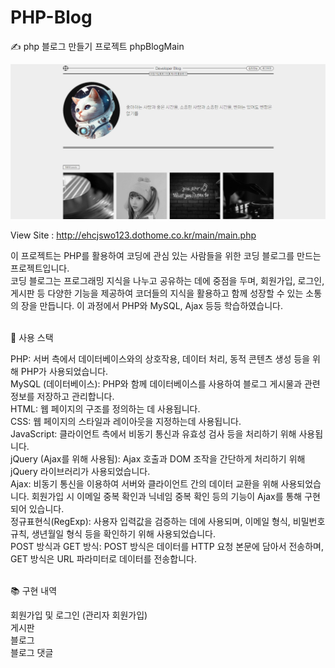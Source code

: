 # PHP-Blog

✍️ php 블로그 만들기 프로젝트
phpBlogMain

<img src="https://raw.githubusercontent.com/ehcjswo/php-blog/main/assets/img/gitImg01.jpg" />

View Site : http://ehcjswo123.dothome.co.kr/main/main.php
<br>

이 프로젝트는 PHP를 활용하여 코딩에 관심 있는 사람들을 위한 코딩 블로그를 만드는 프로젝트입니다. <br>
코딩 블로그는 프로그래밍 지식을 나누고 공유하는 데에 중점을 두며, 회원가입, 로그인, 게시판 등 다양한 기능을 제공하여 코더들의 지식을 활용하고 함께 성장할 수 있는 소통의 장을 만듭니다. 이 과정에서 PHP와 MySQL, Ajax 등등 학습하였습니다.
<br><br>


🔧 사용 스택

PHP: 서버 측에서 데이터베이스와의 상호작용, 데이터 처리, 동적 콘텐츠 생성 등을 위해 PHP가 사용되었습니다.<br>
MySQL (데이터베이스): PHP와 함께 데이터베이스를 사용하여 블로그 게시물과 관련 정보를 저장하고 관리합니다.<br>
HTML: 웹 페이지의 구조를 정의하는 데 사용됩니다.<br>
CSS: 웹 페이지의 스타일과 레이아웃을 지정하는데 사용됩니다.<br>
JavaScript: 클라이언트 측에서 비동기 통신과 유효성 검사 등을 처리하기 위해 사용됩니다.<br>
jQuery (Ajax를 위해 사용됨): Ajax 호출과 DOM 조작을 간단하게 처리하기 위해 jQuery 라이브러리가 사용되었습니다.<br>
Ajax: 비동기 통신을 이용하여 서버와 클라이언트 간의 데이터 교환을 위해 사용되었습니다. 회원가입 시 이메일 중복 확인과 닉네임 중복 확인 등의 기능이 Ajax를 통해 구현되어 있습니다.<br>
정규표현식(RegExp): 사용자 입력값을 검증하는 데에 사용되며, 이메일 형식, 비밀번호 규칙, 생년월일 형식 등을 확인하기 위해 사용되었습니다.<br>
POST 방식과 GET 방식: POST 방식은 데이터를 HTTP 요청 본문에 담아서 전송하며, GET 방식은 URL 파라미터로 데이터를 전송합니다.<br>
<br>


📚 구현 내역

회원가입 및 로그인 (관리자 회원가입)<br>
게시판<br>
블로그<br>
블로그 댓글<br>
